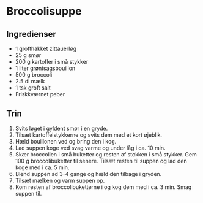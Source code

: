 # Broccolisuppe

## Ingredienser
- 1 grofthakket zittauerløg
- 25 g smør
- 200 g kartofler i små stykker
- 1 liter grøntsagsbouillon
- 500 g broccoli
- 2.5 dl mælk
- 1 tsk groft salt
- Friskkværnet peber

## Trin
1. Svits løget i gyldent smør i en gryde. 
2. Tilsæt kartoffelstykkerne og svits dem med et kort øjeblik. 
3. Hæld bouillonen ved og bring den i kog. 
4. Lad suppen koge ved svag varme og under låg i ca. 10 min. 
5. Skær broccolien i små buketter og resten af stokken i små stykker. Gem 100 g broccolibuketter til senere. Tilsæt resten til suppen og lad den koge med i ca. 5 min. 
6. Blend suppen ad 3-4 gange og hæld den tilbage i gryden. 
7. Tilsæt mælken og varm suppen op. 
8. Kom resten af broccolibuketterne i og kog dem med i ca. 3 min. Smag suppen til.